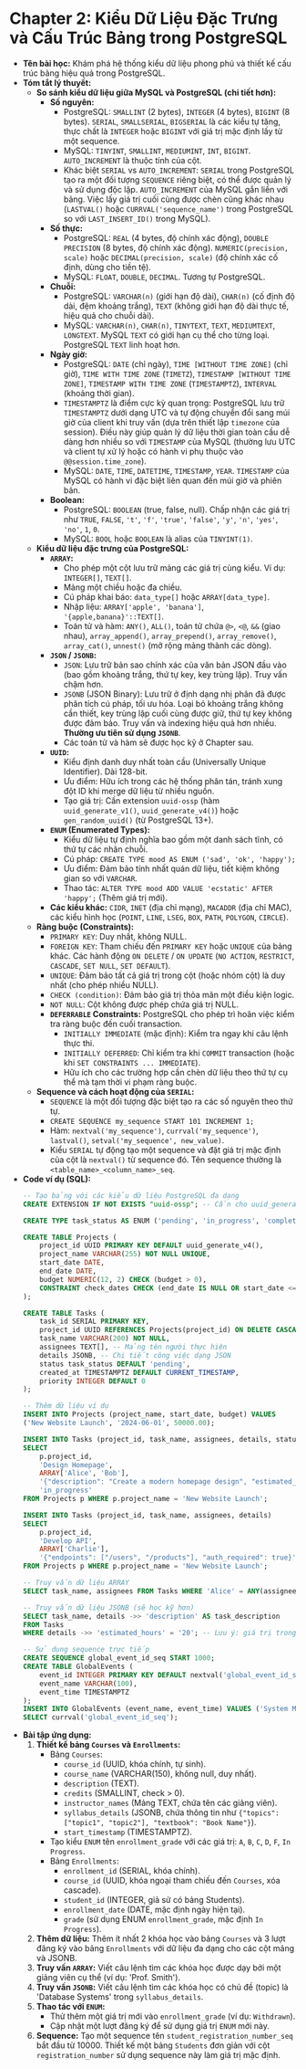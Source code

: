 # Chapter 2: Kiểu Dữ Liệu Đặc Trưng và Cấu Trúc Bảng trong PostgreSQL

* **Tên bài học:** Khám phá hệ thống kiểu dữ liệu phong phú và thiết kế cấu trúc bảng hiệu quả trong PostgreSQL.
* **Tóm tắt lý thuyết:**
    * **So sánh kiểu dữ liệu giữa MySQL và PostgreSQL (chi tiết hơn):**
        * **Số nguyên:**
            * PostgreSQL: `SMALLINT` (2 bytes), `INTEGER` (4 bytes), `BIGINT` (8 bytes). `SERIAL`, `SMALLSERIAL`, `BIGSERIAL` là các kiểu tự tăng, thực chất là `INTEGER` hoặc `BIGINT` với giá trị mặc định lấy từ một sequence.
            * MySQL: `TINYINT`, `SMALLINT`, `MEDIUMINT`, `INT`, `BIGINT`. `AUTO_INCREMENT` là thuộc tính của cột.
            * Khác biệt `SERIAL` vs `AUTO_INCREMENT`: `SERIAL` trong PostgreSQL tạo ra một đối tượng `SEQUENCE` riêng biệt, có thể được quản lý và sử dụng độc lập. `AUTO_INCREMENT` của MySQL gắn liền với bảng. Việc lấy giá trị cuối cùng được chèn cũng khác nhau (`LASTVAL()` hoặc `CURRVAL('sequence_name')` trong PostgreSQL so với `LAST_INSERT_ID()` trong MySQL).
        * **Số thực:**
            * PostgreSQL: `REAL` (4 bytes, độ chính xác động), `DOUBLE PRECISION` (8 bytes, độ chính xác động). `NUMERIC(precision, scale)` hoặc `DECIMAL(precision, scale)` (độ chính xác cố định, dùng cho tiền tệ).
            * MySQL: `FLOAT`, `DOUBLE`, `DECIMAL`. Tương tự PostgreSQL.
        * **Chuỗi:**
            * PostgreSQL: `VARCHAR(n)` (giới hạn độ dài), `CHAR(n)` (cố định độ dài, đệm khoảng trắng), `TEXT` (không giới hạn độ dài thực tế, hiệu quả cho chuỗi dài).
            * MySQL: `VARCHAR(n)`, `CHAR(n)`, `TINYTEXT`, `TEXT`, `MEDIUMTEXT`, `LONGTEXT`. MySQL `TEXT` có giới hạn cụ thể cho từng loại. PostgreSQL `TEXT` linh hoạt hơn.
        * **Ngày giờ:**
            * PostgreSQL: `DATE` (chỉ ngày), `TIME [WITHOUT TIME ZONE]` (chỉ giờ), `TIME WITH TIME ZONE` (`TIMETZ`), `TIMESTAMP [WITHOUT TIME ZONE]`, `TIMESTAMP WITH TIME ZONE` (`TIMESTAMPTZ`), `INTERVAL` (khoảng thời gian).
            * `TIMESTAMPTZ` là điểm cực kỳ quan trọng: PostgreSQL lưu trữ `TIMESTAMPTZ` dưới dạng UTC và tự động chuyển đổi sang múi giờ của client khi truy vấn (dựa trên thiết lập `timezone` của session). Điều này giúp quản lý dữ liệu thời gian toàn cầu dễ dàng hơn nhiều so với `TIMESTAMP` của MySQL (thường lưu UTC và client tự xử lý hoặc có hành vi phụ thuộc vào `@@session.time_zone`).
            * MySQL: `DATE`, `TIME`, `DATETIME`, `TIMESTAMP`, `YEAR`. `TIMESTAMP` của MySQL có hành vi đặc biệt liên quan đến múi giờ và phiên bản.
        * **Boolean:**
            * PostgreSQL: `BOOLEAN` (true, false, null). Chấp nhận các giá trị như `TRUE`, `FALSE`, `'t'`, `'f'`, `'true'`, `'false'`, `'y'`, `'n'`, `'yes'`, `'no'`, `1`, `0`.
            * MySQL: `BOOL` hoặc `BOOLEAN` là alias của `TINYINT(1)`.
    * **Kiểu dữ liệu đặc trưng của PostgreSQL:**
        * **`ARRAY`:**
            * Cho phép một cột lưu trữ mảng các giá trị cùng kiểu. Ví dụ: `INTEGER[]`, `TEXT[]`.
            * Mảng một chiều hoặc đa chiều.
            * Cú pháp khai báo: `data_type[]` hoặc `ARRAY[data_type]`.
            * Nhập liệu: `ARRAY['apple', 'banana']`, `'{apple,banana}'::TEXT[]`.
            * Toán tử và hàm: `ANY()`, `ALL()`, toán tử chứa `@>`, `<@`, `&&` (giao nhau), `array_append()`, `array_prepend()`, `array_remove()`, `array_cat()`, `unnest()` (mở rộng mảng thành các dòng).
        * **`JSON` / `JSONB`:**
            * `JSON`: Lưu trữ bản sao chính xác của văn bản JSON đầu vào (bao gồm khoảng trắng, thứ tự key, key trùng lặp). Truy vấn chậm hơn.
            * `JSONB` (JSON Binary): Lưu trữ ở định dạng nhị phân đã được phân tích cú pháp, tối ưu hóa. Loại bỏ khoảng trắng không cần thiết, key trùng lặp cuối cùng được giữ, thứ tự key không được đảm bảo. Truy vấn và indexing hiệu quả hơn nhiều. **Thường ưu tiên sử dụng `JSONB`**.
            * Các toán tử và hàm sẽ được học kỹ ở Chapter sau.
        * **`UUID`:**
            * Kiểu định danh duy nhất toàn cầu (Universally Unique Identifier). Dài 128-bit.
            * Ưu điểm: Hữu ích trong các hệ thống phân tán, tránh xung đột ID khi merge dữ liệu từ nhiều nguồn.
            * Tạo giá trị: Cần extension `uuid-ossp` (hàm `uuid_generate_v1()`, `uuid_generate_v4()`) hoặc `gen_random_uuid()` (từ PostgreSQL 13+).
        * **`ENUM` (Enumerated Types):**
            * Kiểu dữ liệu tự định nghĩa bao gồm một danh sách tĩnh, có thứ tự các nhãn chuỗi.
            * Cú pháp: `CREATE TYPE mood AS ENUM ('sad', 'ok', 'happy');`
            * Ưu điểm: Đảm bảo tính nhất quán dữ liệu, tiết kiệm không gian so với `VARCHAR`.
            * Thao tác: `ALTER TYPE mood ADD VALUE 'ecstatic' AFTER 'happy';` (Thêm giá trị mới).
        * **Các kiểu khác:** `CIDR`, `INET` (địa chỉ mạng), `MACADDR` (địa chỉ MAC), các kiểu hình học (`POINT`, `LINE`, `LSEG`, `BOX`, `PATH`, `POLYGON`, `CIRCLE`).
    * **Ràng buộc (Constraints):**
        * `PRIMARY KEY`: Duy nhất, không NULL.
        * `FOREIGN KEY`: Tham chiếu đến `PRIMARY KEY` hoặc `UNIQUE` của bảng khác. Các hành động `ON DELETE` / `ON UPDATE` (`NO ACTION`, `RESTRICT`, `CASCADE`, `SET NULL`, `SET DEFAULT`).
        * `UNIQUE`: Đảm bảo tất cả giá trị trong cột (hoặc nhóm cột) là duy nhất (cho phép nhiều NULL).
        * `CHECK (condition)`: Đảm bảo giá trị thỏa mãn một điều kiện logic.
        * `NOT NULL`: Cột không được phép chứa giá trị NULL.
        * **`DEFERRABLE` Constraints:** PostgreSQL cho phép trì hoãn việc kiểm tra ràng buộc đến cuối transaction.
            * `INITIALLY IMMEDIATE` (mặc định): Kiểm tra ngay khi câu lệnh thực thi.
            * `INITIALLY DEFERRED`: Chỉ kiểm tra khi `COMMIT` transaction (hoặc khi `SET CONSTRAINTS ... IMMEDIATE`).
            * Hữu ích cho các trường hợp cần chèn dữ liệu theo thứ tự cụ thể mà tạm thời vi phạm ràng buộc.
    * **Sequence và cách hoạt động của `SERIAL`:**
        * `SEQUENCE` là một đối tượng đặc biệt tạo ra các số nguyên theo thứ tự.
        * `CREATE SEQUENCE my_sequence START 101 INCREMENT 1;`
        * Hàm: `nextval('my_sequence')`, `currval('my_sequence')`, `lastval()`, `setval('my_sequence', new_value)`.
        * Kiểu `SERIAL` tự động tạo một sequence và đặt giá trị mặc định của cột là `nextval()` từ sequence đó. Tên sequence thường là `<table_name>_<column_name>_seq`.
* **Code ví dụ (SQL):**
    ```sql
    -- Tạo bảng với các kiểu dữ liệu PostgreSQL đa dạng
    CREATE EXTENSION IF NOT EXISTS "uuid-ossp"; -- Cần cho uuid_generate_v4() nếu dùng PG < 13

    CREATE TYPE task_status AS ENUM ('pending', 'in_progress', 'completed', 'cancelled');

    CREATE TABLE Projects (
        project_id UUID PRIMARY KEY DEFAULT uuid_generate_v4(),
        project_name VARCHAR(255) NOT NULL UNIQUE,
        start_date DATE,
        end_date DATE,
        budget NUMERIC(12, 2) CHECK (budget > 0),
        CONSTRAINT check_dates CHECK (end_date IS NULL OR start_date <= end_date)
    );

    CREATE TABLE Tasks (
        task_id SERIAL PRIMARY KEY,
        project_id UUID REFERENCES Projects(project_id) ON DELETE CASCADE,
        task_name VARCHAR(200) NOT NULL,
        assignees TEXT[], -- Mảng tên người thực hiện
        details JSONB, -- Chi tiết công việc dạng JSON
        status task_status DEFAULT 'pending',
        created_at TIMESTAMPTZ DEFAULT CURRENT_TIMESTAMP,
        priority INTEGER DEFAULT 0
    );

    -- Thêm dữ liệu ví dụ
    INSERT INTO Projects (project_name, start_date, budget) VALUES
    ('New Website Launch', '2024-06-01', 50000.00);

    INSERT INTO Tasks (project_id, task_name, assignees, details, status)
    SELECT
        p.project_id,
        'Design Homepage',
        ARRAY['Alice', 'Bob'],
        '{"description": "Create a modern homepage design", "estimated_hours": 20}',
        'in_progress'
    FROM Projects p WHERE p.project_name = 'New Website Launch';

    INSERT INTO Tasks (project_id, task_name, assignees, details)
    SELECT
        p.project_id,
        'Develop API',
        ARRAY['Charlie'],
        '{"endpoints": ["/users", "/products"], "auth_required": true}'
    FROM Projects p WHERE p.project_name = 'New Website Launch';

    -- Truy vấn dữ liệu ARRAY
    SELECT task_name, assignees FROM Tasks WHERE 'Alice' = ANY(assignees);

    -- Truy vấn dữ liệu JSONB (sẽ học kỹ hơn)
    SELECT task_name, details ->> 'description' AS task_description
    FROM Tasks
    WHERE details ->> 'estimated_hours' = '20'; -- Lưu ý: giá trị trong JSONB là text

    -- Sử dụng sequence trực tiếp
    CREATE SEQUENCE global_event_id_seq START 1000;
    CREATE TABLE GlobalEvents (
        event_id INTEGER PRIMARY KEY DEFAULT nextval('global_event_id_seq'),
        event_name VARCHAR(100),
        event_time TIMESTAMPTZ
    );
    INSERT INTO GlobalEvents (event_name, event_time) VALUES ('System Maintenance', NOW());
    SELECT currval('global_event_id_seq');
    ```
* **Bài tập ứng dụng:**
    1.  **Thiết kế bảng `Courses` và `Enrollments`:**
        * Bảng `Courses`:
            * `course_id` (UUID, khóa chính, tự sinh).
            * `course_name` (VARCHAR(150), không null, duy nhất).
            * `description` (TEXT).
            * `credits` (SMALLINT, check > 0).
            * `instructor_names` (Mảng TEXT, chứa tên các giảng viên).
            * `syllabus_details` (JSONB, chứa thông tin như `{"topics": ["topic1", "topic2"], "textbook": "Book Name"}`).
            * `start_timestamp` (TIMESTAMPTZ).
        * Tạo kiểu `ENUM` tên `enrollment_grade` với các giá trị: `A`, `B`, `C`, `D`, `F`, `In Progress`.
        * Bảng `Enrollments`:
            * `enrollment_id` (SERIAL, khóa chính).
            * `course_id` (UUID, khóa ngoại tham chiếu đến `Courses`, xóa cascade).
            * `student_id` (INTEGER, giả sử có bảng Students).
            * `enrollment_date` (DATE, mặc định ngày hiện tại).
            * `grade` (sử dụng ENUM `enrollment_grade`, mặc định `In Progress`).
    2.  **Thêm dữ liệu:** Thêm ít nhất 2 khóa học vào bảng `Courses` và 3 lượt đăng ký vào bảng `Enrollments` với dữ liệu đa dạng cho các cột mảng và JSONB.
    3.  **Truy vấn `ARRAY`:** Viết câu lệnh tìm các khóa học được dạy bởi một giảng viên cụ thể (ví dụ: 'Prof. Smith').
    4.  **Truy vấn `JSONB`:** Viết câu lệnh tìm các khóa học có chủ đề (topic) là 'Database Systems' trong `syllabus_details`.
    5.  **Thao tác với `ENUM`:**
        * Thử thêm một giá trị mới vào `enrollment_grade` (ví dụ: `Withdrawn`).
        * Cập nhật một lượt đăng ký để sử dụng giá trị `ENUM` mới này.
    6.  **Sequence:** Tạo một sequence tên `student_registration_number_seq` bắt đầu từ 10000. Thiết kế một bảng `Students` đơn giản với cột `registration_number` sử dụng sequence này làm giá trị mặc định.
